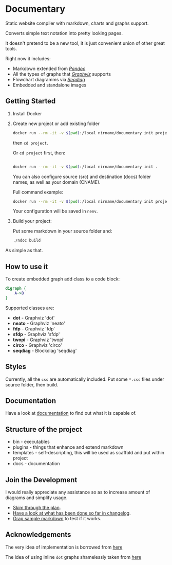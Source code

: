 # Documentary

Static website compiler with markdown, charts and graphs support.

Converts simple text notation into pretty looking pages.

It doesn't pretend to be a new tool, it is just convenient union of other great tools.

Right now it includes:

* Markdown extended from *[Pandoc](https://pandoc.org/)*
* All the types of graphs that *[Graphviz](https://graphviz.org/)* supports
* Flowchart diagramms via *[Seqdiag](http://blockdiag.com/en/seqdiag/index.html)*
* Embedded and standalone images

## Getting Started

1. Install Docker

2. Create new project or add existing folder

    ```bash
    docker run --rm -it -v $(pwd):/local nirname/documentary init project
    ```
    then `cd project`.

    Or `cd project` first, then:

    ```bash

    docker run --rm -it -v $(pwd):/local nirname/documentary init .
    ```

    You can also configure source (src) and destination (docs) folder names, as well as your domain (CNAME).

    Full command example:

    ```bash
    docker run --rm -it -v $(pwd):/local nirname/documentary init project src docs my.website
    ```

    Your configuration will be saved in `nenv`.

3. Build your project:

    Put some markdown in your source folder and:

    ```bash
    ./ndoc build
    ```

<!-- Open `docs/sample.html` -->

As simple as that.

## How to use it

To create embedded graph add class to a code block:

```dot
digraph {
    A->B
}
```

Supported classes are:

* **dot**     - Graphviz 'dot'
* **neato**   - Graphviz 'neato'
* **fdp**     - Graphviz 'fdp'
* **sfdp**    - Graphviz 'sfdp'
* **twopi**   - Graphviz 'twopi'
* **circo**   - Graphviz 'circo'
* **seqdiag** - Blockdiag 'seqdiag'

## Styles

Currently, all the `css` are automatically included. Put some `*.css` files under source folder, then build.

## Documentation

Have a look at [documentation](https://nirname.github.io/documentary-docs/)
to find out what it is capable of.

<!-- You may try other [examples](https://nirname.github.io/documentary-docs/#examples) or
[build reveal.js presentation](https://nirname.github.io/documentary-docs/#reveal.js) as well. -->

## Structure of the project

* bin - executables
* plugins - things that enhance and extend markdown
* templates - self-descripting, this will be used as scaffold and put within project
* docs - documentation

## Join the Development

I would really appreciate any assistance so as to increase amount of diagrams and simplify usage.

* [Skim through the plan](docs/todo.md).
* [Have a look at what has been done so far in changelog](docs/changelog.md).
* [Grap sample markdown](docs/sample.md) to test if it works.

## Acknowledgements

The very idea of implementation is borrowed from [here](https://tylercipriani.com/blog/2014/05/13/replace-jekyll-with-pandoc-makefile/)

The idea of using inline `dot` graphs shamelessly taken from [here](https://gitlab.com/meonkeys/pandoc-dot-svg-hack/tree/master)
